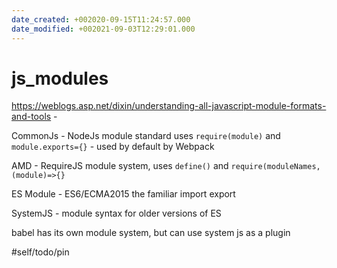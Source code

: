 ```yaml
---
date_created: +002020-09-15T11:24:57.000
date_modified: +002021-09-03T12:29:01.000
---
```


# js_modules

https://weblogs.asp.net/dixin/understanding-all-javascript-module-formats-and-tools -

CommonJs - NodeJs module standard uses `require(module)` and `module.exports={}` - used by default by Webpack

AMD - RequireJS module system, uses `define()` and `require(moduleNames,(module)=>{}`

ES Module - ES6/ECMA2015 the familiar import export

SystemJS - module syntax for older versions of ES

babel has its own module system, but can use system js as a plugin

#self/todo/pin
